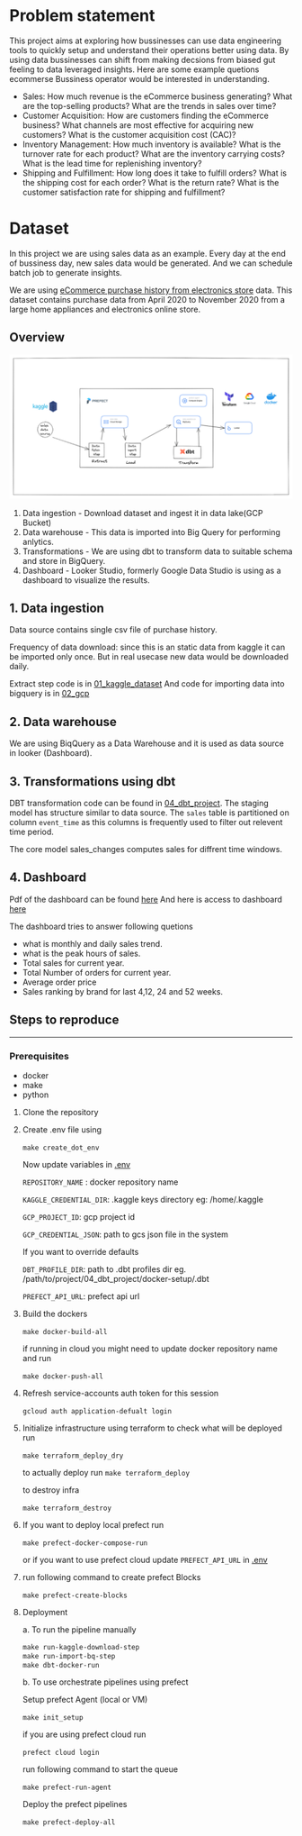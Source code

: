 # Problem statement
This project aims at exploring how bussinesses can use data engineering tools to quickly setup and understand their operations better using data. By using data bussinesses can shift from making decsions from biased gut feeling to data leveraged insights.
Here are some example quetions ecommerse Bussiness operator would be interested in understanding.
- Sales: How much revenue is the eCommerce business generating? What are the top-selling products? What are the trends in sales over time?
- Customer Acquisition: How are customers finding the eCommerce business? What channels are most effective for acquiring new customers? What is the customer acquisition cost (CAC)?
- Inventory Management: How much inventory is available? What is the turnover rate for each product? What are the inventory carrying costs? What is the lead time for replenishing inventory?
- Shipping and Fulfillment: How long does it take to fulfill orders? What is the shipping cost for each order? What is the return rate? What is the customer satisfaction rate for shipping and fulfillment?



# Dataset
In this project we are using sales data as an example. Every day at the end of bussiness day, new sales data would be generated. And we can schedule batch job to generate insights.

We are using [eCommerce purchase history from electronics store](https://www.kaggle.com/datasets/mkechinov/ecommerce-purchase-history-from-electronics-store) data. This dataset contains purchase data from April 2020 to November 2020 from a large home appliances and electronics online store. 

## Overview
![Architecture](./images/architecture.png)

1. Data ingestion - Download dataset and ingest it in data lake(GCP Bucket)
2. Data warehouse - This data is imported into Big Query for performing anlytics.
3. Transformations - We are using dbt to transform data to suitable schema and store in BigQuery.
4. Dashboard - Looker Studio, formerly Google Data Studio is using as a dashboard to visualize the results.

## 1. Data ingestion
Data source contains single csv file of purchase history. 

Frequency of data download:
    since this is an static data from kaggle it can be imported only once. But in real usecase new data would be downloaded daily.

Extract step code is in [01_kaggle_dataset](./01_kaggle_dataset/)
And code for importing data into bigquery is in [02_gcp](./02_gcp/) 

## 2. Data warehouse
We are using BiqQuery as a Data Warehouse and it is used as data source in looker (Dashboard).

## 3. Transformations using dbt
DBT transformation code can be found in [04_dbt_project](./04_dbt_project/). 
The staging model has structure similar to data source. The `sales` table is partitioned on column `event_time` as this columns is frequently used to filter out relevent time period.

The core model sales_changes computes sales for diffrent time windows.


## 4. Dashboard 
Pdf of the dashboard can be found [here](./05_dashboard/DE_Sales_Report.pdf)
And here is access to dashboard [here](https://lookerstudio.google.com/s/nZ_rDTE-aZg)

The dashboard tries to answer following quetions
- what is monthly and daily sales trend.
- what is the peak hours of sales.
- Total sales for current year. 
- Total Number of orders for current year.
- Average order price
- Sales ranking by brand for last 4,12, 24 and 52 weeks.


## Steps to reproduce
___
### Prerequisites
- docker
- make
- python

1. Clone the repository
2. Create .env file using

    `make create_dot_env`
    
    Now update variables in [.env](./.env)

    `REPOSITORY_NAME` : docker repository name

    `KAGGLE_CREDENTIAL_DIR`: .kaggle keys directory eg: /home/.kaggle

    `GCP_PROJECT_ID`: gcp project id

    `GCP_CREDENTIAL_JSON`: path to gcs json file in the system
    
    If you want to override defaults

    `DBT_PROFILE_DIR`: path to .dbt profiles dir eg. /path/to/project/04_dbt_project/docker-setup/.dbt

    `PREFECT_API_URL`: prefect api url


3. Build the dockers

    `make docker-build-all`

    if running in cloud you might need to update docker repository name and run

    `make docker-push-all`


4. Refresh service-accounts auth token for this session

    `gcloud auth application-defualt login`

5. Initialize infrastructure using terraform
    to check what will be deployed run 

    `make terraform_deploy_dry`

    to actually deploy run
    `make terraform_deploy`

    to destroy infra

    `make terraform_destroy`


6. If you want to deploy local prefect run

    `make prefect-docker-compose-run`

    or if you want to use prefect cloud 
    update `PREFECT_API_URL` in [.env](./.env)


7. run following command to create prefect Blocks

    `make prefect-create-blocks`

8. Deployment

    a. To run the pipeline manually

    ```
    make run-kaggle-download-step
    make run-import-bq-step
    make dbt-docker-run
    ```

    b. To use orchestrate pipelines using prefect 

    Setup prefect Agent (local or VM)
    
    `make init_setup` 

    if you are using prefect cloud run

    `prefect cloud login`

    run following command to start the queue

    `make prefect-run-agent`


    Deploy the prefect pipelines

    `make prefect-deploy-all`